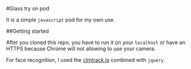 #Glass try on pod

It is a simple `javascript` pod for my own use.

##Getting started

After you cloned this repo, you have to run it on your `localhost` or have an HTTPS because Chrome will not allowing to
use your camera.

For face recognition, I used the [clmtrack.js](https://github.com/auduno/clmtrackr) combined with `jquery`.
 